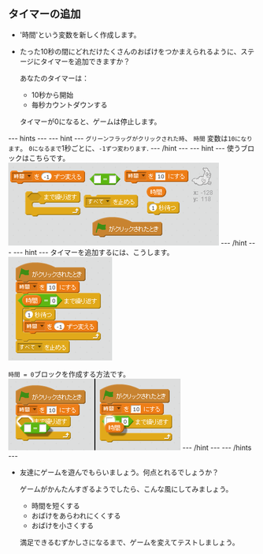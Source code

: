 ## タイマーの追加

+ '時間'という変数を新しく作成します。

+ たった10秒の間にどれだけたくさんのおばけをつかまえられるように、ステージにタイマーを追加できますか？
    
    あなたのタイマーは：
    
    + 10秒から開始
    + 毎秒カウントダウンする
    
    タイマーが0になると、ゲームは停止します。

\--- hints \--- \--- hint \--- `グリーンフラッグがクリックされた時`、 `時間` 変数は`10になります`。 `0になるまで`1秒ごとに、`-1ずつ変わります`. \--- /hint \--- \--- hint \--- 使うブロックはこちらです。 ![screenshot](images/ghost-timer-blocks.png) \--- /hint \--- \--- hint \--- タイマーを追加するには、こうします。 ![スクリーンショット](images/ghost-timer-code.png)

`時間 = 0`ブロックを作成する方法です。 ![screenshot](images/ghost-timer-help.png) \--- /hint \--- \--- /hints \---

+ 友達にゲームを遊んでもらいましょう。何点とれるでしょうか？
    
    ゲームがかんたんすぎるようでしたら、こんな風にしてみましょう。
    
    + 時間を短くする
    + おばけをあらわれにくくする
    + おばけを小さくする
    
    満足できるむずかしさになるまで、ゲームを変えてテストしましょう。